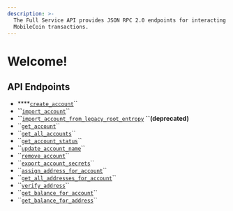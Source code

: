 ```yaml
---
description: >-
  The Full Service API provides JSON RPC 2.0 endpoints for interacting with your
  MobileCoin transactions.
---
```


# Welcome!

## API Endpoints

* \*\*\*\*[`create_account`](accounts/untitled.md#create_account)\`\`
* **\`\`**[`import_account`](accounts/untitled.md#import_account)\`\`
* **\`\`**[`import_account_from_legacy_root_entropy`](accounts/untitled.md#import_account_from_legacy_root_entropy-deprecated) **``\(deprecated\)**
* \`\`[`get_account`](accounts/untitled.md#get_account)\`\`
* \`\`[`get_all_accounts`](accounts/untitled.md#get_all_accounts)\`\`
* \`\`[`get_account_status`](accounts/untitled.md#get_account_status)\`\`
* \`\`[`update_account_name`](accounts/untitled.md#update_account_name)\`\`
* \`\`[`remove_account`](accounts/untitled.md#remove_account)\`\`
* \`\`[`export_account_secrets`](accounts/account-secrets.md#export_account_secrets)\`\`
* \`\`[`assign_address_for_account`](accounts/address.md#assign_address_for_account)\`\`
* \`\`[`get_all_addresses_for_account`](accounts/address.md#get_all_addresses_for_account)\`\`
* \`\`[`verify_address`](accounts/address.md#verify_address)\`\`
* \`\`[`get_balance_for_account`](accounts/balance.md#get_balance_for_account)\`\`
* \`\`[`get_balance_for_address`](accounts/balance.md#get_balance_for_address)\`\`

### 


